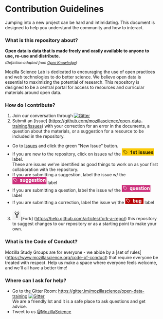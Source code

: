 # Contribution Guidelines

Jumping into a new project can be hard and intimidating. This document is designed to help you understand the community and how to interact.

### What is this repository about?  
**Open data is data that is made freely and easily available to anyone to use, re-use and distribute.**  
<sub>*(Definition adapted from [Open Knowledge](http://opendatahandbook.org/guide/en/what-is-open-data/))*</sub>

Mozilla Science Lab is dedicated to encouraging the use of open practices and web technologies to do better science.  We believe open data is essential to maximizing the potential of research. This repository is designed to be a central portal for access to resources and curricular materials around open data.

### How do I contribute?
1. Join our conversation through [![Gitter](https://badges.gitter.im/mozillascience/open-data-training.svg)](https://gitter.im/mozillascience/open-data-training?utm_source=badge&utm_medium=badge&utm_campaign=pr-badge)
2. Submit an [issue] (https://github.com/mozillascience/open-data-training/issues) with your correction for an error in the documents, a question about the materials, or a suggestion for a resource to be included in the repository.
  * Go to [Issues](https://github.com/mozillascience/open-data-training/issues) and click the green "New Issue" button.
  * If you are new to the repository, click on issues w/ the ![1st issues](/assets/images/1stIssues.png) label.  
    These are issues we've identified as good things to work on as your first collaboration with the repository.
  * If you are submitting a suggestion, label the issue w/ the ![suggestions](/assets/images/suggestion.png)  label
  * If you are submitting a question, label the issue w/ the ![question](/assets/images/question.png)  label
  * If you are submitting a correction, label the issue w/ the ![bug](/assets/images/bug.png)  label
3. ![Fork icon](/assets/images/Fork.gif)[Fork] (https://help.github.com/articles/fork-a-repo/) this repository to suggest changes to our repository or as a starting point to make your own.

### What is the Code of Conduct?
Mozilla Study Groups are for everyone - we abide by a [set of rules] (https://www.mozillascience.org/code-of-conduct) that require everyone be treated with respect. Help us make a space where everyone feels welcome, and we'll all have a better time!

### Where can I ask for help? 
* Go to the Gitter Room: https://gitter.im/mozillascience/open-data-training [![Gitter](https://badges.gitter.im/Join%20Chat.svg)](https://gitter.im/mozillascience/open-data-training?utm_source=badge&utm_medium=badge&utm_campaign=pr-badge)  
We are a friendly lot and it is a safe place to ask questions and get advice.  
* Tweet to us [@MozillaScience](https://twitter.com/MozillaScience)

